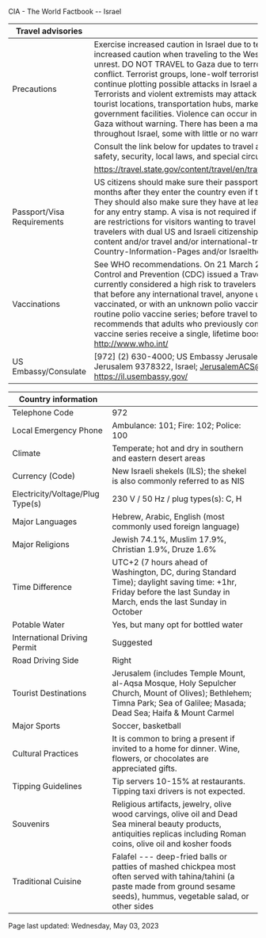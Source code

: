 CIA - The World Factbook -- Israel

| Travel advisories | |
| --- | --- |
| Precautions | Exercise increased caution in Israel due to terrorism and civil unrest. Exercise increased caution when traveling to the West Bank due to terrorism and civil unrest. DO NOT TRAVEL to Gaza due to terrorism, civil unrest, and armed conflict. Terrorist groups, lone-wolf terrorists and other violent extremists continue plotting possible attacks in Israel and the West Bank and Gaza. Terrorists and violent extremists may attack with little or no warning, targeting tourist locations, transportation hubs, markets/shopping malls, and local government facilities. Violence can occur in Israel and the West Bank and Gaza without warning. There has been a marked increase in demonstrations throughout Israel, some with little or no warning.   |
| | Consult the link below for updates to travel advisories and statements on safety, security, local laws, and special circumstances in this country. |
| | <https://travel.state.gov/content/travel/en/traveladvisories/traveladvisories.html> |
| Passport/Visa Requirements | US citizens should make sure their passport will not expire for at least 6 months after they enter the country even if they do not intend to stay that long. They should also make sure they have at least 1 blank page in their passport for any entry stamp. A visa is not required if stay is less than 90 days. There are restrictions for visitors wanting to travel to the West Bank or Gaza, or for travelers with dual US and Israeli citizenship, consult: travel.state.gov and/or content and/or travel and/or international-travel and/or International-Travel-Country-Information-Pages and/or IsraeltheWestBankandGaza.html). |
| Vaccinations | See WHO recommendations. On 21 March 2022, the US Centers for Disease Control and Prevention (CDC) issued a Travel Alert for polio in Asia; Israel is currently considered a high risk to travelers for polio; the CDC recommends that before any international travel, anyone unvaccinated, incompletely vaccinated, or with an unknown polio vaccination status should complete the routine polio vaccine series; before travel to any high-risk destination, CDC recommends that adults who previously completed the full, routine polio vaccine series receive a single, lifetime booster dose of polio vaccine.  <http://www.who.int/> |
| US Embassy/Consulate | [972] (2) 630-4000; US Embassy Jerusalem, 14 David Flusser Street, Jerusalem 9378322, Israel; JerusalemACS@state.gov; https://il.usembassy.gov/ |

| Country information |  |
| --- | --- |
| Telephone Code | 972 |
| Local Emergency Phone | Ambulance: 101; Fire: 102; Police: 100 |
| Climate | Temperate; hot and dry in southern and eastern desert areas |
| Currency (Code) | New Israeli shekels (ILS); the shekel is also commonly referred to as NIS |
| Electricity/Voltage/Plug Type(s) | 230 V / 50 Hz / plug types(s): C, H |
| Major Languages | Hebrew, Arabic, English (most commonly used foreign language) |
| Major Religions | Jewish 74.1%, Muslim 17.9%, Christian 1.9%, Druze 1.6% |
| Time Difference | UTC+2 (7 hours ahead of Washington, DC, during Standard Time); daylight saving time: +1hr, Friday before the last Sunday in March, ends the last Sunday in October |
| Potable Water | Yes, but many opt for bottled water |
| International Driving Permit | Suggested |
| Road Driving Side | Right |
| Tourist Destinations | Jerusalem (includes Temple Mount, al-Aqsa Mosque, Holy Sepulcher Church, Mount of Olives); Bethlehem; Timna Park; Sea of Galilee; Masada; Dead Sea; Haifa & Mount Carmel |
| Major Sports | Soccer, basketball |
| Cultural Practices | It is common to bring a present if invited to a home for dinner. Wine, flowers, or chocolates are appreciated gifts. |
| Tipping Guidelines | Tip servers 10-15% at restaurants. Tipping taxi drivers is not expected. |
| Souvenirs | Religious artifacts, jewelry, olive wood carvings, olive oil and Dead Sea mineral beauty products, antiquities replicas including Roman coins, olive oil and kosher foods |
| Traditional Cuisine | Falafel --- deep-fried balls or patties of mashed chickpea most often served with tahina/tahini (a paste made from ground sesame seeds), hummus, vegetable salad, or other sides |

Page last updated: Wednesday, May 03, 2023
